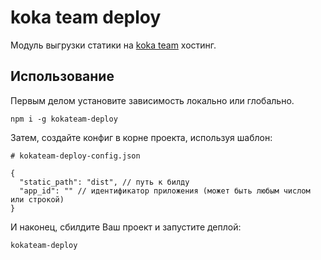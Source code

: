 # koka team deploy

Модуль выгрузки статики на [koka team](https://vk.com/kokateam) хостинг.

## Использование

Первым делом установите зависимость локально или глобально.

```
npm i -g kokateam-deploy
```

Затем, создайте конфиг в корне проекта, используя шаблон:

```
# kokateam-deploy-config.json

{
  "static_path": "dist", // путь к билду
  "app_id": "" // идентификатор приложения (может быть любым числом или строкой)
}

```

И наконец, сбилдите Ваш проект и запустите деплой:

```
kokateam-deploy
```

